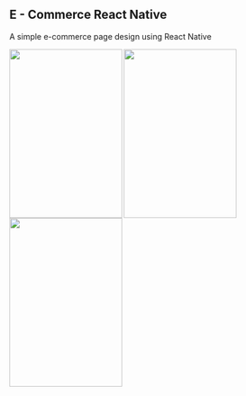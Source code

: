 ## E - Commerce React Native

A simple e-commerce page design using React Native

<img align="left" width="200" height="300" src="http://res.cloudinary.com/yemiwebby-com-ng/image/upload/v1523597669/shot1_p4ypyh.png">


<img align="left" width="200" height="300" src="http://res.cloudinary.com/yemiwebby-com-ng/image/upload/v1523597669/shot3_khumqx.png">


<img align="left" width="200" height="300" src="http://res.cloudinary.com/yemiwebby-com-ng/image/upload/v1523597669/shot2_upqeqk.png">
